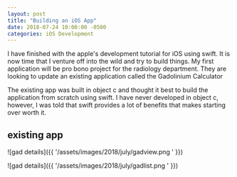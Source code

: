 ```yaml
---
layout: post
title: "Building an iOS App"
date: 2018-07-24 10:00:00 -0500
categories: iOS Development
---
```


I have finished with the apple's development tutorial for iOS using swift. 
It is now time that I venture off into the wild and try to build things.
My first application will be pro bono project for the radiology department. 
They are looking to update an existing application called the Gadolinium Calculator
 
The existing app was built in object c and thought it best to build the application from scratch using swift.
I have never developed in object c, however, I was told that swift provides a lot of benefits that makes starting over worth it.


## existing app
![gad details]({{ '/assets/images/2018/july/gadview.png ' }})

![gad details]({{ '/assets/images/2018/july/gadlist.png ' }})
